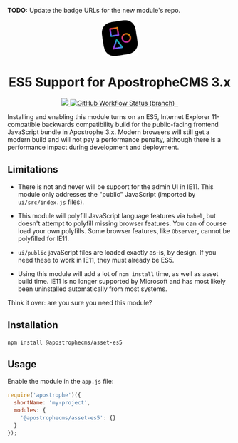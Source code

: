 **TODO:** Update the badge URLs for the new module's repo.

<div align="center">
  <img src="https://raw.githubusercontent.com/apostrophecms/apostrophe/main/logo.svg" alt="ApostropheCMS logo" width="80" height="80">

  <h1>ES5 Support for ApostropheCMS 3.x</h1>
  <p>
    <a aria-label="Apostrophe logo" href="https://v3.docs.apostrophecms.org">
      <img src="https://img.shields.io/badge/MADE%20FOR%20Apostrophe%203-000000.svg?style=for-the-badge&logo=Apostrophe&labelColor=6516dd">
    </a>
    <a aria-label="Test status" href="https://github.com/apostrophecms/asset-es5/actions">
      <img alt="GitHub Workflow Status (branch)" src="https://img.shields.io/github/workflow/status/apostrophecms/asset-es5/Tests/main?label=Tests&labelColor=000000&style=for-the-badge">
    </a>
    <a aria-label="Join the community on Discord" href="http://chat.apostrophecms.org">
      <img alt="" src="https://img.shields.io/discord/517772094482677790?color=5865f2&label=Join%20the%20Discord&logo=discord&logoColor=fff&labelColor=000&style=for-the-badge&logoWidth=20">
    </a>
    <a aria-label="License" href="https://github.com/apostrophecms/asset-es5/blob/main/LICENSE.md">
      <img alt="" src="https://img.shields.io/static/v1?style=for-the-badge&labelColor=000000&label=License&message=MIT&color=3DA639">
    </a>
  </p>
</div>

Installing and enabling this module turns on an ES5, Internet Explorer 11-compatible backwards compatibility build for the public-facing frontend JavaScript bundle in Apostrophe 3.x. Modern browsers will still get a modern build and will not pay a performance penalty, although there is a performance impact during development and deployment.

## Limitations

* There is not and never will be support for the admin UI in IE11. This module only addresses the "public" JavaScript (imported by `ui/src/index.js` files).

* This module will polyfill JavaScript language features via `babel`, but doesn't attempt to polyfill missing browser features. You can of course load your own polyfills. Some browser features, like `Observer`, cannot be polyfilled for IE11.
 
* `ui/public` javaScript files are loaded exactly as-is, by design. If you need these to work in IE11, they must already be ES5.

* Using this module will add a lot of `npm install` time, as well as asset build time. IE11 is no longer supported by Microsoft and has most likely been uninstalled automatically from most systems.

Think it over: are you sure you need this module?

## Installation

```
npm install @apostrophecms/asset-es5
```

## Usage

Enable the module in the `app.js` file:

```javascript
require('apostrophe')({
  shortName: 'my-project',
  modules: {
    '@apostrophecms/asset-es5': {}
  }
});
```
